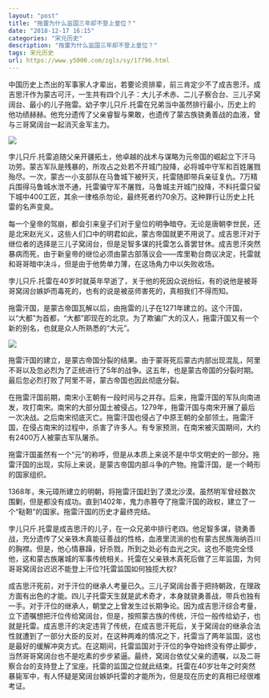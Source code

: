 ```yaml
---
layout: "post"
title: "拖雷为什么监国三年却不登上皇位？"
date: "2018-12-17 16:15"
categories: "宋元历史"
description: "拖雷为什么监国三年却不登上皇位？"
tags: 宋元历史
url: https://www.y5000.com/zgls/sy/17796.html
---
```






中国历史上杰出的军事家人才辈出，若要论资排辈，前三肯定少不了成吉思汗。成吉思汗作为蒙古可汗，一生共有四个儿子：大儿子术赤、二儿子察合台、三儿子窝阔台、最小的儿子拖雷。幼子孛儿只斤.托雷在兄弟当中虽然排行最小，历史上的他功绩赫赫。他充分遗传了父亲睿智与果敢，也遗传了蒙古族骁勇善战的血液，曾与三哥窝阔台一起消灭金军主力。

![](https://img.y5000.com/uploads/allimg/170323/13391T620-0.jpg)

孛儿只斤.托雷追随父亲开疆拓土，他卓越的战术与谋略为元帝国的崛起立下汗马功劳。蒙古军队是残暴的，所攻占之处若不开城门投降，必将城中守军和百姓屠戮殆尽。一次，蒙古一小支部队在马鲁城下被歼灭，托雷随即带兵亲征复仇。7万精兵围得马鲁城水泄不通，托雷骗守军不屠戮，马鲁城主开城门投降，不料托雷只留下城中400工匠，其余一律格杀勿论，最终死者约70余万。这种罪行让历史上托雷的名声变臭。

每一个皇帝的驾崩，都会引来皇子们对于皇位的明争暗夺。无论是唐朝李世民，还是北宋赵光义，这些人们口中的明君如此，蒙古帝国就更不用说了。成吉思汗对于继位者的选择是三儿子窝阔台，但是足智多谋的托雷怎么善罢甘休。成吉思汗突然暴病而死，由于新皇帝的继位必须由蒙古部落议会——库里勒台商议决定，托雷就和哥哥暗中决斗，但是由于他势单力薄，在这场角力中以失败收场。

孛儿只斤.托雷在40岁时就英年早逝了，关于他的死因众说纷纭，有的说他是被哥哥窝阔台嫉妒而毒死的，也有的说是被巫师害死的，真相我们不得而知。

拖雷汗国，是蒙古帝国瓦解以后，由拖雷的儿子在1271年建立的。这个汗国，以“大都”为首都，“大都”即现在的北京。为了欺骗广大的汉人，拖雷汗国又有一个新的别名，也就是众人所熟悉的“大元”。

![](https://img.y5000.com/uploads/allimg/170323/13391WF9-1.jpg)

拖雷汗国的建立，是蒙古帝国分裂的结果。由于蒙哥死后蒙古内部出现混乱，阿里不哥以及忽必烈为了正统进行了5年的战争。这五年，也是蒙古帝国的分裂时期。最后忽必烈打败了阿里不哥，蒙古帝国也因此彻底分裂。

在拖雷汗国前期，南宋小王朝有一段时间与之并存。后来，拖雷汗国的军队向南进发，攻打南宋。南宋的大部分国土被侵占。1279年，拖雷汗国与南宋开展了最后一次决战。之后南宋彻底灭亡。拖雷汗国也侵占了中原王朝的全部领土。拖雷汗国，在侵占南宋的过程中，杀害了许多人。有专家预测，在南宋被灭国期间，大约有2400万人被蒙古军队屠杀。

拖雷汗国虽然有一个“元”的称呼，但是从本质上来说不是中华文明史的一部分。拖雷汗国的出现，实际上来说，是蒙古帝国内部斗争的产物。拖雷汗国，是一个畸形的国家组织。

1368年，朱元璋所建立的明朝，将拖雷汗国赶到了漠北沙漠。虽然明军曾经数次围剿，但是都没有成功。直到1402年，鬼力赤篡夺了拖雷汗国的政权，建立了一个“鞑靼”的国家。拖雷汗国的历史才最终完结。

孛儿只斤.托雷是成吉思汗的儿子，在一众兄弟中排行老四。他足智多谋，骁勇善战，充分遗传了父亲铁木真能征善战的性格，血液里流淌的也有蒙古民族海纳百川的胸襟。但是，他心情暴躁，好杀戮，所到之处必有血光之灾。这也不能完全怪他，这和蒙古族屠城的军事传统相关。托雷在父亲铁木真死后做了三年监国，为何哥哥窝阔台迟迟不能登上汗位?托雷监国如何独揽大权?

成吉思汗死前，对于汗位的继承人考量已久。三儿子窝阔台善于把持朝政，在理政方面有出色的才能。四儿子托雷天生就是武术奇才，本身就骁勇善战，带兵也独有一手。对于汗位的继承人，朝堂之上曾发生过长期争论。因为成吉思汗综合考量，立下遗嘱想把汗位传给窝阔台，但是，按照蒙古族的传统，汗位一般传给幼子，也就是托雷。成吉思汗的决定违背了传统，在成吉思汗死后，关于窝阔台的继承合法性就遭到了一部分大臣的反对，在这种两难的情况之下，托雷当了两年监国，这也是最好的缓解冲突方式。在这期间，托雷监国对于汗位的争夺始终没有停止脚步，当然哥哥窝阔台也不是吃素的步步紧逼。最终，窝阔台依仗父亲的遗嘱，以及二哥察合台的支持登上了宝座。托雷的监国之位就此结束。托雷在40岁壮年之时突然暴毙军中，有人怀疑是窝阔台嫉妒托雷的才能所为，但是现在历史的真相已经很难考证。
